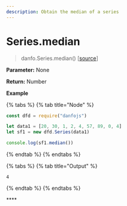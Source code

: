 ```yaml
---
description: Obtain the median of a series
---
```


# Series.median

> danfo.Series.median\(\)     \[[source](https://github.com/opensource9ja/danfojs/blob/master/danfojs/src/core/series.js#L274)\]

**Parameter:** None

**Return:** Number

**Example**

{% tabs %}
{% tab title="Node" %}
```javascript
const dfd = require("danfojs")

let data1 = [20, 30, 1, 2, 4, 57, 89, 0, 4]
let sf1 = new dfd.Series(data1)

console.log(sf1.median())
```
{% endtab %}
{% endtabs %}

{% tabs %}
{% tab title="Output" %}
```text
4
```
{% endtab %}
{% endtabs %}

\*\*\*\*

